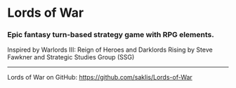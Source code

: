 <h1>Lords of War</h1>
<h3>Epic fantasy turn-based strategy game with RPG elements.</h3>

Inspired by Warlords III: Reign of Heroes and Darklords Rising by Steve Fawkner and Strategic Studies Group (SSG)

<hr/>

Lords of War on GitHub: https://github.com/saklis/Lords-of-War
